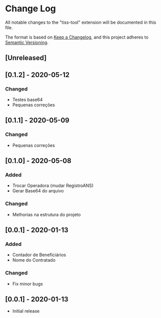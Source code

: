 # Change Log

All notable changes to the "tiss-tool" extension will be documented in this file.


The format is based on [Keep a Changelog](https://keepachangelog.com/en/1.0.0/),
and this project adheres to [Semantic Versioning](https://semver.org/spec/v2.0.0.html).


## [Unreleased]
## [0.1.2] - 2020-05-12
### Changed
- Testes base64
- Pequenas correções

## [0.1.1] - 2020-05-09
### Changed
- Pequenas correções

## [0.1.0] - 2020-05-08
### Added
- Trocar Operadora (mudar RegistroANS)
- Gerar Base64 do arquivo

### Changed
- Melhorias na estrutura do projeto

## [0.0.1] - 2020-01-13
### Added
- Contador de Beneficiários
- Nome do Contratado

### Changed
- Fix minor bugs

## [0.0.1] - 2020-01-13
- Initial release